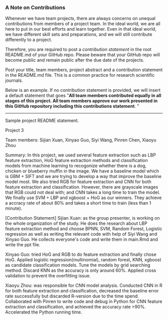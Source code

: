 ### A Note on Contributions

Whenever we have team projects, there are always concerns on unequal contributions from members of a project team. In the ideal world, we are all here to put in our best efforts and learn together. Even in that ideal world, we have different skill sets and preparations, and we will still contribute differently to a project. 

Therefore, you are required to post a *contribution statement* in the root README.md of your GitHub repo. Please beware that your GitHub repo will become public and remain public after the due date of the projects. 

Post your title, team members, project abstract and a contribution statement in the README.md file.  This is a common practice for research scientific journals. 

Below is an example. If no contribution statement is provided, we will insert a default statement that goes "**All team members contributed equally in all stages of this project. All team members approve our work presented in this GitHub repository including this contributions statement**. "

---
Sample project README statement.

Project 3

Team members: Sijian Xuan, Xinyao Guo, Siyi Wang, Pinren Chen, Xiaoyu Zhou

Summary: In this project, we used several feature extraction such as LBP feature extraction, HoG feature extraction methods and classification models from machine learning to recogonize whether there is a dog, chicken or blueberry muffin in the image. We have a baseline model which is GBM + SIFT and we are trying to develop a way that improve the baseline model most. We also tried RGB for feature extraction and CNN for both feature extraction and classification. However, there are grayscale images that RGB could not deal with; and CNN takes a long time to train the model. We finally use SVM + LBP and xgboost + HoG as our winners. They achieve a accracy rate of about 80% and takes a short time to train (less than 1 minute).

[Contribution Statement]
Sijian Xuan: as the group presenter, is working on the whole organization of the study. He does the research about LBP feature extraction method and choose BPNN, SVM, Random Forest, Logistic regression as well as writing the relevant code with help of Siyi Wang and Xinyao Guo. He collects everyone's code and write them in main.Rmd and write the ppt file.

Xinyao Guo: tried HoG and RGB to do feature extraction and finally chose HoG. Applied logistic regression(multinomial), random forest, KNN, xgboost as candidate classification models. Tune the models by grid searching method. Discard KNN as the accuracy is only around 60%. Applied cross validation to prevent the overfitting issue.

Xiaoyu Zhou: was responsible for CNN model analysis. Conducted CNN in R for both feature extraction and classification, decreased the baseline error rate successfully but discarded R-version due to the time spend. Collaborated with Pinren to write code and debug in Python for CNN feature extraction and classification, and achieved the accuracy rate >90%. Accelerated the Python running time.
